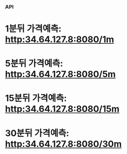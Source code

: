 ### API

# 1분뒤 가격예측: <http:34.64.127.8:8080/1m>

# 5분뒤 가격예측: <http:34.64.127.8:8080/5m>

# 15분뒤 가격예측: <http:34.64.127.8:8080/15m>

# 30분뒤 가격예측: <http:34.64.127.8:8080/30m>
